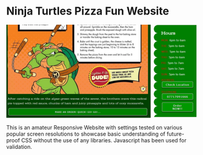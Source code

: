 # Ninja Turtles Pizza Fun Website
![Screenshot](SiteScreenshot.jpg)

This is an amateur Responsive Website with settings tested on various popular screen resolutions to showcase basic understanding of future-proof CSS without the use of any libraries. Javascript has been used for validation. 
